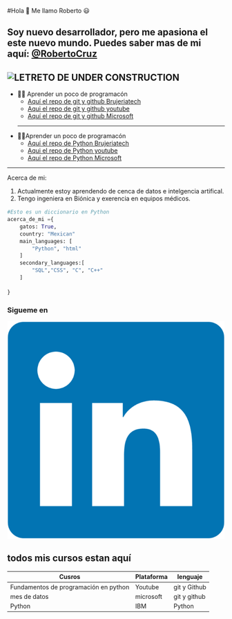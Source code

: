 #Hola 👋 Me llamo Roberto :smiley: 
## Soy nuevo desarrollador, pero me apasiona el este nuevo mundo. Puedes saber mas de mi aquí: [@RobertoCruz](https://www.linkedin.com/in/roberto-cruz-guerrero-605b10188/)
![LETRETO DE UNDER CONSTRUCTION](https://static.vecteezy.com/system/resources/previews/001/214/905/original/under-construction-sign-with-hat-on-traffic-cone-vector.jpg)
--------------------

- :man_technologist: Aprender un poco de programacón
    - [Aquí el repo de git y github Brujeriatech]()
    - [Aqui el repo de git y github youtube]()
    - [Aquí el repo de git y github Microsoft]()
    ------------------------
- :man_scientist:Aprender un poco de programacón
    - [Aquí el repo de Python Brujeriatech]()
    - [Aqui el repo de Python youtube]()
    - [Aquí el repo de Python Microsoft]()
---------
Acerca de mi:
1. Actualmente estoy aprendendo de cenca de datos e intelgencia artifical.
2. Tengo ingeniera en Biónica y exerencia en equipos médicos.

```Python
#Esto es un diccionario en Python
acerca_de_mi ={
    gatos: True,
    country: "Mexican"
    main_languages: [
        "Python", "html"
    ]
    secondary_languages:[
        "SQL","CSS", "C", "C++"
    ]

}

```
### Sigueme en
[![TEXTO ALTERNATIVO](/linkedin-logo.png)]((https://www.linkedin.com/in/roberto-cruz-guerrero-605b10188/))

## todos mis cursos estan aquí
|Cusros |Plataforma | lenguaje|
|-------|-----------|---------|
Fundamentos de programación en python|Youtube|git y Github|
|mes de datos| microsoft | git y github|
|Python|IBM|Python|

